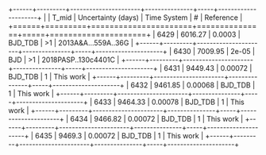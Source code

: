 +------+---------+----------------------+---------------+-----+---------------------+
|      |   T_mid |   Uncertainty (days) | Time System   | #   | Reference           |
+======+=========+======================+===============+=====+=====================+
| 6429 | 6016.27 |              0.0003  | BJD_TDB       | >1  | 2013A&A…559A..36G   |
+------+---------+----------------------+---------------+-----+---------------------+
| 6430 | 7009.95 |              2e-05   | BJD           | >1  | 2018PASP..130c4401C |
+------+---------+----------------------+---------------+-----+---------------------+
| 6431 | 9449.43 |              0.00072 | BJD_TDB       | 1   | This work           |
+------+---------+----------------------+---------------+-----+---------------------+
| 6432 | 9461.85 |              0.00068 | BJD_TDB       | 1   | This work           |
+------+---------+----------------------+---------------+-----+---------------------+
| 6433 | 9464.33 |              0.00078 | BJD_TDB       | 1   | This work           |
+------+---------+----------------------+---------------+-----+---------------------+
| 6434 | 9466.82 |              0.00072 | BJD_TDB       | 1   | This work           |
+------+---------+----------------------+---------------+-----+---------------------+
| 6435 | 9469.3  |              0.00072 | BJD_TDB       | 1   | This work           |
+------+---------+----------------------+---------------+-----+---------------------+